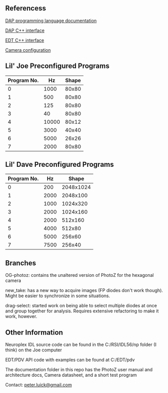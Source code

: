 ## Referencess

[DAP programming language documentation](http://www.mstarlabs.com/docs/manuals/DAPL3000.PDF)

[DAP C++ interface](http://www.mstarlabs.com/docs/manuals/DAPIO32.PDF)

[EDT C++ interface](https://edt.com/api/group__dv.html)

[Camera configuration](https://edt.com/downloads/ad_config_guide/)

## Lil' Joe Preconfigured Programs

Program No. | Hz | Shape
--- | --- | ---
0 | 1000 | 80x80
1 | 500 | 80x80
2 | 125 | 80x80
3 | 40 | 80x80
4 | 10000 | 80x12
5 | 3000 | 40x40
6 | 5000 | 26x26
7 | 2000 | 80x80

## Lil' Dave Preconfigured Programs

Program No. | Hz | Shape
--- | --- | ---
0 | 200 | 2048x1024
1 | 2000 | 2048x100
2 | 1000 | 1024x320
3 | 2000 | 1024x160
4 | 2000 | 512x160
5 | 4000 | 512x80
6 | 5000 | 256x60
7 | 7500 | 256x40

## Branches

OG-photoz: contains the unaltered version of PhotoZ for the hexagonal camera

new_take: has a new way to acquire images (FP diodes don't work though). Might be easier to synchronize in some situations.

drag-select: started work on being able to select multiple diodes at once and group together for analysis. Requires extensive refactoring to make it work, however.

## Other Information

Neuroplex IDL source code can be found in the C:/RSI/IDL56/np folder (I think) on the Joe computer

EDT/PDV API code with examples can be found at C:/EDT/pdv

The documentation folder in this repo has the PhotoZ user manual and architecture docs, Camera datasheet, and a short test program



Contact: peter.luick@gmail.com
